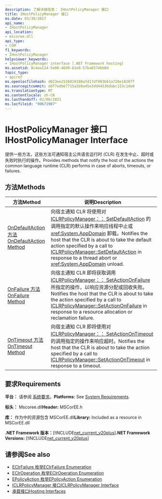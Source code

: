 ```yaml
---
description: 了解详细信息： IHostPolicyManager 接口
title: IHostPolicyManager 接口
ms.date: 03/30/2017
api_name:
- IHostPolicyManager
api_location:
- mscoree.dll
api_type:
- COM
f1_keywords:
- IHostPolicyManager
helpviewer_keywords:
- IHostPolicyManager interface [.NET Framework hosting]
ms.assetid: 8c4aa124-5e00-46d9-b1e8-57ba6574bb0d
topic_type:
- apiref
ms.openlocfilehash: d823ee2526019188afd17df903b61a720e18207f
ms.sourcegitcommit: ddf7edb67715a5b9a45e3dd44536dabc153c1de0
ms.translationtype: MT
ms.contentlocale: zh-CN
ms.lasthandoff: 02/06/2021
ms.locfileid: "99671907"
---
```

# <a name="ihostpolicymanager-interface"></a><span data-ttu-id="59358-103">IHostPolicyManager 接口</span><span class="sxs-lookup"><span data-stu-id="59358-103">IHostPolicyManager Interface</span></span>

<span data-ttu-id="59358-104">提供一些方法，这些方法可通知宿主公共语言运行时 (CLR) 在发生中止、超时或失败时执行的操作。</span><span class="sxs-lookup"><span data-stu-id="59358-104">Provides methods that notify the host of the actions the common language runtime (CLR) performs in case of aborts, timeouts, or failures.</span></span>  
  
## <a name="methods"></a><span data-ttu-id="59358-105">方法</span><span class="sxs-lookup"><span data-stu-id="59358-105">Methods</span></span>  
  
|<span data-ttu-id="59358-106">方法</span><span class="sxs-lookup"><span data-stu-id="59358-106">Method</span></span>|<span data-ttu-id="59358-107">说明</span><span class="sxs-lookup"><span data-stu-id="59358-107">Description</span></span>|  
|------------|-----------------|  
|[<span data-ttu-id="59358-108">OnDefaultAction 方法</span><span class="sxs-lookup"><span data-stu-id="59358-108">OnDefaultAction Method</span></span>](ihostpolicymanager-ondefaultaction-method.md)|<span data-ttu-id="59358-109">向宿主通知 CLR 将使用对 [ICLRPolicyManager：： SetDefaultAction](iclrpolicymanager-setdefaultaction-method.md) 的调用指定的默认操作来响应线程中止或 <xref:System.AppDomain> 卸载。</span><span class="sxs-lookup"><span data-stu-id="59358-109">Notifies the host that the CLR is about to take the default action specified by a call to [ICLRPolicyManager::SetDefaultAction](iclrpolicymanager-setdefaultaction-method.md) in response to a thread abort or <xref:System.AppDomain> unload.</span></span>|  
|[<span data-ttu-id="59358-110">OnFailure 方法</span><span class="sxs-lookup"><span data-stu-id="59358-110">OnFailure Method</span></span>](ihostpolicymanager-onfailure-method.md)|<span data-ttu-id="59358-111">向宿主通知 CLR 即将获取调用 [ICLRPolicyManager：： SetActionOnFailure](iclrpolicymanager-setactiononfailure-method.md) 所指定的操作，以响应资源分配或回收失败。</span><span class="sxs-lookup"><span data-stu-id="59358-111">Notifies the host that the CLR is about to take the action specified by a call to [ICLRPolicyManager::SetActionOnFailure](iclrpolicymanager-setactiononfailure-method.md) in response to a resource allocation or reclamation failure.</span></span>|  
|[<span data-ttu-id="59358-112">OnTimeout 方法</span><span class="sxs-lookup"><span data-stu-id="59358-112">OnTimeout Method</span></span>](ihostpolicymanager-ontimeout-method.md)|<span data-ttu-id="59358-113">向宿主通知 CLR 即将使用对 [ICLRPolicyManager：： SetActionOnTimeout](iclrpolicymanager-setactionontimeout-method.md) 的调用指定的操作来响应超时。</span><span class="sxs-lookup"><span data-stu-id="59358-113">Notifies the host that the CLR is about to take the action specified by a call to [ICLRPolicyManager::SetActionOnTimeout](iclrpolicymanager-setactionontimeout-method.md) in response to a timeout.</span></span>|  
  
## <a name="requirements"></a><span data-ttu-id="59358-114">要求</span><span class="sxs-lookup"><span data-stu-id="59358-114">Requirements</span></span>  

 <span data-ttu-id="59358-115">**平台：** 请参阅 [系统要求](../../get-started/system-requirements.md)。</span><span class="sxs-lookup"><span data-stu-id="59358-115">**Platforms:** See [System Requirements](../../get-started/system-requirements.md).</span></span>  
  
 <span data-ttu-id="59358-116">**标头：** Mscoree.dll</span><span class="sxs-lookup"><span data-stu-id="59358-116">**Header:** MSCorEE.h</span></span>  
  
 <span data-ttu-id="59358-117">**库：** 作为中的资源包含 MSCorEE.dll</span><span class="sxs-lookup"><span data-stu-id="59358-117">**Library:** Included as a resource in MSCorEE.dll</span></span>  
  
 <span data-ttu-id="59358-118">**.NET Framework 版本：**[!INCLUDE[net_current_v20plus](../../../../includes/net-current-v20plus-md.md)]</span><span class="sxs-lookup"><span data-stu-id="59358-118">**.NET Framework Versions:** [!INCLUDE[net_current_v20plus](../../../../includes/net-current-v20plus-md.md)]</span></span>  
  
## <a name="see-also"></a><span data-ttu-id="59358-119">请参阅</span><span class="sxs-lookup"><span data-stu-id="59358-119">See also</span></span>

- [<span data-ttu-id="59358-120">EClrFailure 枚举</span><span class="sxs-lookup"><span data-stu-id="59358-120">EClrFailure Enumeration</span></span>](eclrfailure-enumeration.md)
- [<span data-ttu-id="59358-121">EClrOperation 枚举</span><span class="sxs-lookup"><span data-stu-id="59358-121">EClrOperation Enumeration</span></span>](eclroperation-enumeration.md)
- [<span data-ttu-id="59358-122">EPolicyAction 枚举</span><span class="sxs-lookup"><span data-stu-id="59358-122">EPolicyAction Enumeration</span></span>](epolicyaction-enumeration.md)
- [<span data-ttu-id="59358-123">ICLRPolicyManager 接口</span><span class="sxs-lookup"><span data-stu-id="59358-123">ICLRPolicyManager Interface</span></span>](iclrpolicymanager-interface.md)
- [<span data-ttu-id="59358-124">承载接口</span><span class="sxs-lookup"><span data-stu-id="59358-124">Hosting Interfaces</span></span>](hosting-interfaces.md)
